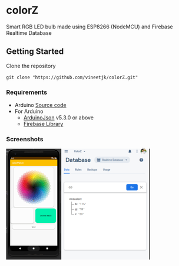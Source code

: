 # colorZ

Smart RGB LED bulb made using ESP8266 (NodeMCU) and Firebase Realtime Database 

## Getting Started

Clone the repository

```
git clone "https://github.com/vineetjk/colorZ.git"
```
### Requirements
* Arduino [Source code](https://github.com/vineetjk/colorZ-arduino)
* For Arduino
    * [ArduinoJson](https://www.arduinolibraries.info/libraries/arduino-json) v5.3.0 or above
    * [ Firebase Library ](https://github.com/FirebaseExtended/firebase-arduino/releases) 

### Screenshots

<img src="screenshots/screencast.gif" height="300em" /><img src="screenshots/screenrec.gif" height="300em" />
